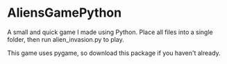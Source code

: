 # AliensGamePython
A small and quick game I made using Python.
Place all files into a single folder, then run alien_invasion.py to play.

This game uses pygame, so download this package if you haven't already.
